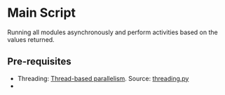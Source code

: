 <h1>Main Script</h1>
<p>Running all modules asynchronously and perform activities based on the values returned.</p>
<h2>Pre-requisites</h2>
<ul>
<li>Threading: <a href="https://docs.python.org/3/library/threading.html">Thread-based parallelism</a>. Source: <a href="https://github.com/python/cpython/blob/3.10/Lib/threading.py">threading.py</a></li>
<li></li>
</ul>